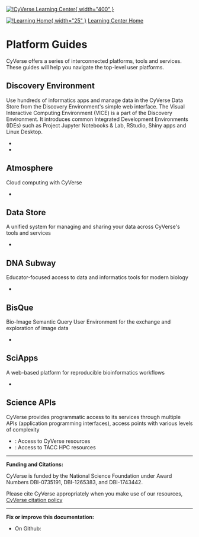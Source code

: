 [![!CyVerse Learning Center](https://github.com/tyson-swetnam/learning-materials-home-mkdocs/raw/main/assets/cyverse_cmyk.png "CyVerse Learning Center"){ width="400" }](https://learning.cyverse.org)

[![!Learning Home](https://github.com/tyson-swetnam/learning-materials-home-mkdocs/raw/main/assets/homeicon.png "Home"){ width="25" }](https://learning.cyverse.org) [Learning Center Home](http://learning.cyverse.org/)

# Platform Guides

CyVerse offers a series of interconnected platforms, tools and services.
These guides will help you navigate the top-level user platforms.

## Discovery Environment

Use hundreds of informatics apps and manage data in the CyVerse Data
Store from the Discovery Environment\'s simple web interface. The Visual
Interactive Computing Environment (VICE) is a part of the Discovery
Environment. It introduces common Integrated Development Environments
(IDEs) such as Project Jupyter Notebooks & Lab, RStudio, Shiny apps and
Linux Desktop.

-   
-   

## Atmosphere

Cloud computing with CyVerse

-   

## Data Store

A unified system for managing and sharing your data across CyVerse\'s
tools and services

-   

## DNA Subway

Educator-focused access to data and informatics tools for modern biology

-   

## BisQue

Bio-Image Semantic Query User Environment for the exchange and
exploration of image data

-   

## SciApps

A web-based platform for reproducible bioinformatics workflows

-   

## Science APIs

CyVerse provides programmatic access to its services through multiple
APIs (application programming interfaces), access points with various
levels of complexity

-   : Access to CyVerse resources
-   : Access to TACC HPC resources

------------------------------------------------------------------------

**Funding and Citations:**

CyVerse is funded by the National Science Foundation under Award Numbers
DBI-0735191, DBI-1265383, and DBI-1743442.

Please cite CyVerse appropriately when you make use of our resources,
[CyVerse citation policy](https://cyverse.org/policies/cite-cyverse)

------------------------------------------------------------------------

**Fix or improve this documentation:**

-   On Github:
